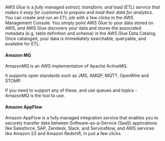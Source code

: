*AWS Glue* is a *fully managed extract, transform, and load (ETL) service that makes it easy for customers to prepare and load their data for analytics*. 
You can create and run an ETL job with a few clicks in the AWS Management Console. 
You simply point AWS Glue to your data stored on AWS, and AWS Glue discovers your data and stores the associated metadata (e.g. table definition and schema) in the AWS Glue Data Catalog. Once cataloged, your data is immediately searchable, queryable, and available for ETL.

#### Amazon MQ
AmazonMQ is an AWS implementation of Apache ActiveMQ.

It supports open standards such as JMS, AMQP, MQTT, OpenWire and STOMP.

If you need to support any of these, and use queues and topics - AmazonMQ is the tool to use.
#### Amazon AppFlow
Amazon AppFlow is a fully managed integration service that enables you to securely transfer data between Software-as-a-Service (SaaS) applications like Salesforce, SAP, Zendesk, Slack, and ServiceNow, and AWS services like Amazon S3 and Amazon Redshift, in just a few clicks

